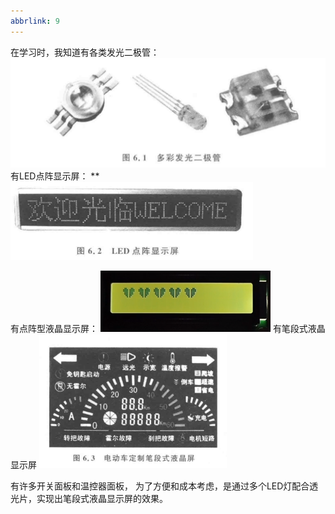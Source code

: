 ```yaml
---
abbrlink: 9
---
```

在学习时，我知道有各类发光二极管：
![](assets/关于各类面板的灯以及液晶显示屏.assets/发光二极管.png)
有LED点阵显示屏：
**![](assets/关于各类面板的灯以及液晶显示屏.assets/LED点阵显示屏.png)

有点阵型液晶显示屏：
![](assets/关于各类面板的灯以及液晶显示屏.assets/1602点阵型字符液晶显示屏.png)
有笔段式液晶显示屏
![](assets/关于各类面板的灯以及液晶显示屏.assets/笔段式液晶屏.png)

有许多开关面板和温控器面板， 为了方便和成本考虑，是通过多个LED灯配合透光片，实现出笔段式液晶显示屏的效果。

